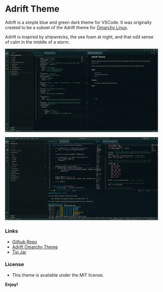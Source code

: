 # Adrift Theme

Adrift is a simple blue and green dark theme for VSCode. It was originally created to be a subset of the Adrift theme for [Omarchy Linux](https://omarchy.org).

Adrift is inspired by shipwrecks, the sea foam at night, and that odd sense of calm in the middle of a storm.

![Adrift Screenshot 1](./images/adrift-screenshot-1.png)

![Adrift Screenshot 2](./images/adrift-screenshot-2.png)

### Links

* [Github Repo](https://github.com/jaredb1011/VSCode-Theme-Adrift)
* [Adrift Omarchy Theme](https://github.com/jaredb1011/omarchy-adrift-theme)
* [Tip Jar](https://ko-fi.com/jboggsdev)

### License
* This theme is available under the MIT license.

**Enjoy!**
